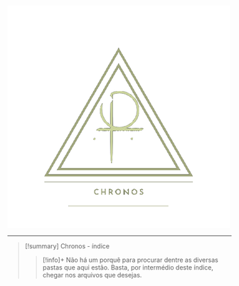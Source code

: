 ![image](.attachments/7ee7c58d19704922bce0028dfe22ad94d047d53c.png) 
___
> [!summary] Chronos - índice
> > [!info]+ Não há um porquê para procurar dentre as diversas pastas que aqui estão. Basta, por intermédio deste índice, chegar nos arquivos que desejas.